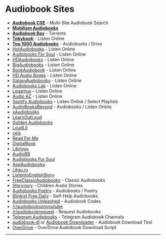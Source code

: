 # Audiobook Sites

-   **[Audiobook CSE](https://cse.google.com/cse?cx=006516753008110874046:cwbbza56vhd)** - Multi-Site Audiobook Search
-   **[Mobilism Audiobooks](https://forum.mobilism.org/viewforum.php?f=124)**
-   **[Audiobook Bay](http://audiobookbay.fi/)** - Torrents
-   **[Tokybook](https://tokybook.com/)** - Listen Online
-   **[Top 1000 Audiobooks](https://www.reddit.com/r/FREEMEDIAHECKYEAH/wiki/base64#wiki_audiobook_megadrive)** - Audiobooks / Drive
-   [HotAudiobooks](https://hotaudiobooks.com) - Listen Online
-   [Audiobooks For Soul](https://audiobookforsoul.net/) - Listen Online
-   [HDAudiobooks](https://hdaudiobooks.com/) - Listen Online
-   [BigAudiobooks](https://bigaudiobooks.com/) - Listen Online
-   [BookAudiobook](https://bookaudiobook.com/) - Listen Online
-   [HD Audio Books](https://hdaudiobooks.com/) - Listen Online
-   [GalaxyAudiobooks](https://galaxyaudiobook.com/) - Listen Online
-   [Audiobooks Lab](https://audiobooklabs.com/) - Listen Online
-   [Legamus](https://legamus.eu/blog/) - Listen Online
-   [Audio AZ](https://audioaz.com/) - Listen Online
-   [Spotify Audiobooks](https://open.spotify.com/artist/1FSWXfsYsosTxjcV9WoLax) - Listen Online / Select Playlists
-   [AudioBooksBeyond](https://odysee.com/@AudioBooksBeyond:1) - Audiobooks / Listen Online
-   [xAudiobooks](https://xaudiobooks.com/)
-   [LearnOutLoud](https://www.learnoutloud.com/Free-Audiobooks)
-   [Golden Audiobooks](https://goldenaudiobooks.com/)
-   [LoudLit](http://loudlit.org/)
-   [celz](https://celz.ru/)
-   [Read For Me](https://www.readsforme.com/)
-   [DigitalBook](https://www.digitalbook.io/)
-   [Librivox](https://librivox.org/)
-   [AudioBB](https://audiobb.com/)
-   [Audiobooks For Soul](https://audiobooks4soul.com/)
-   [AppAudiobooks](https://appaudiobooks.com/)
-   [Litgu.ru](https://litgu.ru/)
-   [ListentoEnglishStory](https://www.youtube.com/c/ListentoEnglishStoryandLearnEnglishQuickly/)
-   [FreeClassicAudiobooks](https://www.freeclassicaudiobooks.com/) - Classic Audiobooks
-   [Storynory](https://www.storynory.com/) - Children Audio Stories
-   [Audiobooks Poetry](https://archive.org/details/audio_bookspoetry) - Audiobooks / Poetry
-   [Blinkist Free Daily](https://t.me/blinkistfree) - Self-Help Audiobooks
-   [Audiobooks Unleashed](https://audiobooksunleashed.com/) - Audiobook Codes
-   [/r/audiobooksonyoutube](https://reddit.com/r/audiobooksonyoutube)
-   [/r/audiobookrequest](https://reddit.com/r/audiobookrequest) - Request Audiobooks
-   [Telegram Audiobooks](https://www.reddit.com/r/FREEMEDIAHECKYEAH/wiki/storage#wiki_telegram_audiobook_downloads) - Telegram Audiobook Channels
-   [audiobook-dl](https://github.com/jo1gi/audiobook-dl) or [Audiobook Downloader](https://github.com/ipriyam26/Audiobook) - Audiobook Download Tool
-   [OverDrive](https://github.com/chbrown/overdrive) - OverDrive Audiobook Download Script

___